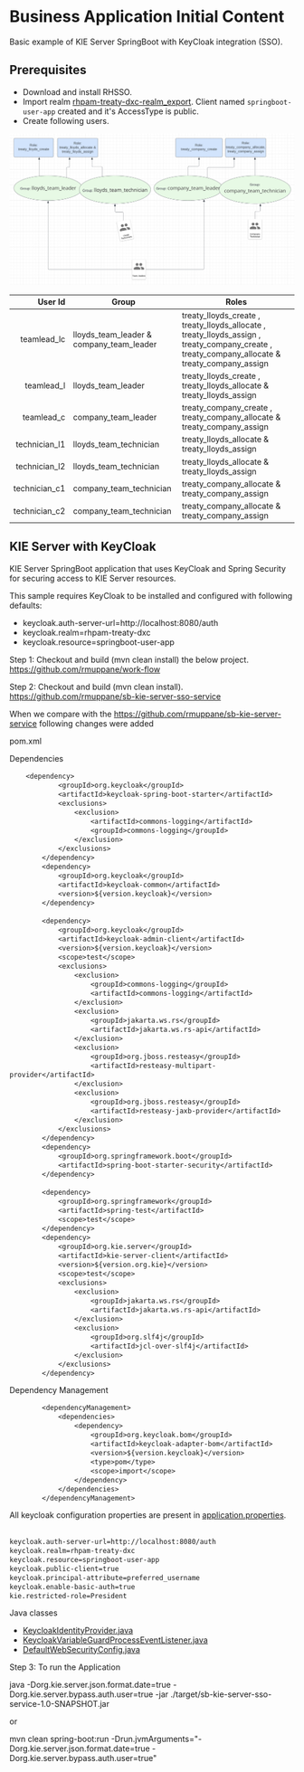 Business Application Initial Content
====================================

Basic example of KIE Server SpringBoot with KeyCloak integration (SSO).

Prerequisites
--------------

 - Download and install RHSSO.
 - Import realm [rhpam-treaty-dxc-realm_export](realm/rhpam-treaty-dxc-realm_export.json). Client named `springboot-user-app` created and it's AccessType is public.
 - Create following users.
 
 ![UsersCreation](images/UsersCreation.png)<br />
 
| User Id           | Group		          	                    | Roles
| ----------------: | ----------------------------------------- | -----------------------------------------------------------------------------------------------------------------------------------------------
| teamlead_lc  		| lloyds_team_leader & company_team_leader  | treaty_lloyds_create , treaty_lloyds_allocate , treaty_lloyds_assign , treaty_company_create , treaty_company_allocate & treaty_company_assign
| teamlead_l        | lloyds_team_leader                        | treaty_lloyds_create , treaty_lloyds_allocate & treaty_lloyds_assign
| teamlead_c        | company_team_leader                       | treaty_company_create , treaty_company_allocate & treaty_company_assign
| technician_l1     | lloyds_team_technician                    | treaty_lloyds_allocate & treaty_lloyds_assign
| technician_l2     | lloyds_team_technician                    | treaty_lloyds_allocate & treaty_lloyds_assign
| technician_c1     | company_team_technician                   | treaty_company_allocate & treaty_company_assign
| technician_c2     | company_team_technician                   | treaty_company_allocate & treaty_company_assign
 
 
 

KIE Server with KeyCloak
------------------------

KIE Server SpringBoot  application that uses KeyCloak and Spring Security for securing access to KIE Server resources.

This sample requires KeyCloak to be installed and configured with following defaults:
- keycloak.auth-server-url=http://localhost:8080/auth
- keycloak.realm=rhpam-treaty-dxc
- keycloak.resource=springboot-user-app



Step 1: Checkout and build (mvn clean install) the below project.
https://github.com/rmuppane/work-flow

Step 2: Checkout and build (mvn clean install).
https://github.com/rmuppane/sb-kie-server-sso-service

When we compare with the https://github.com/rmuppane/sb-kie-server-service following changes were added


pom.xml


Dependencies

```
	<dependency>
			<groupId>org.keycloak</groupId>
			<artifactId>keycloak-spring-boot-starter</artifactId>
			<exclusions>
				<exclusion>
					<artifactId>commons-logging</artifactId>
					<groupId>commons-logging</groupId>
				</exclusion>
			</exclusions>
		</dependency>
		<dependency>
			<groupId>org.keycloak</groupId>
			<artifactId>keycloak-common</artifactId>
			<version>${version.keycloak}</version>
		</dependency>

		<dependency>
			<groupId>org.keycloak</groupId>
			<artifactId>keycloak-admin-client</artifactId>
			<version>${version.keycloak}</version>
			<scope>test</scope>
			<exclusions>
				<exclusion>
					<groupId>commons-logging</groupId>
					<artifactId>commons-logging</artifactId>
				</exclusion>
				<exclusion>
					<groupId>jakarta.ws.rs</groupId>
					<artifactId>jakarta.ws.rs-api</artifactId>
				</exclusion>
				<exclusion>
					<groupId>org.jboss.resteasy</groupId>
					<artifactId>resteasy-multipart-provider</artifactId>
				</exclusion>
				<exclusion>
					<groupId>org.jboss.resteasy</groupId>
					<artifactId>resteasy-jaxb-provider</artifactId>
				</exclusion>
			</exclusions>
		</dependency>
		<dependency>
			<groupId>org.springframework.boot</groupId>
			<artifactId>spring-boot-starter-security</artifactId>
		</dependency>

		<dependency>
			<groupId>org.springframework</groupId>
			<artifactId>spring-test</artifactId>
			<scope>test</scope>
		</dependency>
		<dependency>
			<groupId>org.kie.server</groupId>
			<artifactId>kie-server-client</artifactId>
			<version>${version.org.kie}</version>
			<scope>test</scope>
			<exclusions>
				<exclusion>
					<groupId>jakarta.ws.rs</groupId>
					<artifactId>jakarta.ws.rs-api</artifactId>
				</exclusion>
				<exclusion>
					<groupId>org.slf4j</groupId>
					<artifactId>jcl-over-slf4j</artifactId>
				</exclusion>
			</exclusions>
		</dependency>

```

Dependency Management

```
		<dependencyManagement>
			<dependencies>
				<dependency>
					<groupId>org.keycloak.bom</groupId>
					<artifactId>keycloak-adapter-bom</artifactId>
					<version>${version.keycloak}</version>
					<type>pom</type>
					<scope>import</scope>
				</dependency>
			</dependencies>
		</dependencyManagement>

```


All keycloak configuration properties are present in [application.properties](src/main/resources/application.properties).

```

keycloak.auth-server-url=http://localhost:8080/auth
keycloak.realm=rhpam-treaty-dxc
keycloak.resource=springboot-user-app
keycloak.public-client=true
keycloak.principal-attribute=preferred_username
keycloak.enable-basic-auth=true
kie.restricted-role=President

```


Java classes


- [KeycloakIdentityProvider.java](src/main/java/com/rh/service/KeycloakIdentityProvider.java)
- [KeycloakVariableGuardProcessEventListener.java](src/main/java/com/rh/service/KeycloakVariableGuardProcessEventListener.java)
- [DefaultWebSecurityConfig.java](src/main/java/com/rh/service/DefaultWebSecurityConfig.java)


Step 3: To run the Application

java -Dorg.kie.server.json.format.date=true -Dorg.kie.server.bypass.auth.user=true -jar ./target/sb-kie-server-sso-service-1.0-SNAPSHOT.jar

or

mvn clean spring-boot:run -Drun.jvmArguments="-Dorg.kie.server.json.format.date=true -Dorg.kie.server.bypass.auth.user=true"
